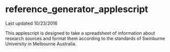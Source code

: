 # reference_generator_applescript

Last updated 10/23/2016

This applescript is designed to take a spreadsheet of information about research sources and format them according to the standards of Swinburne University in Melbourne Australia.
